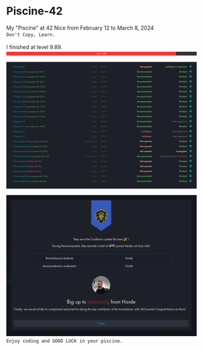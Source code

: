 # Piscine-42
My "Piscine" at 42 Nice from February 12 to March 8, 2024 <br/>
`Don't Copy, Learn.` <br/><br/>
I finished at level 9.89. <br/>
![Alt text](Level.png)

![Alt text](results.png)

![Alt text](big_up.png)
`Enjoy coding and GOOD LUCK in your piscine.`
